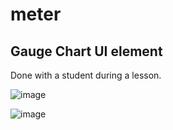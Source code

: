 # meter

## Gauge Chart UI element

Done with a student during a lesson.

![image](https://github.com/user-attachments/assets/e781aac2-9639-4e2c-84bd-bd3a1d88f015)

![image](https://github.com/user-attachments/assets/46273b30-d7bc-4fa5-bfb6-78ca3b17dd8d)
